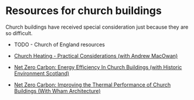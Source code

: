 # Resources for church buildings
<!--

```{image} ../images/hybrid-talk.png
:alt: video still
:class: bg-primary mb-1
:width: 400px
:align: center
```
-->

Church buildings have received special consideration just because they are so difficult. 

- TODO - Church of England resources

- [Church Heating - Practical Considerations (with Andrew MacOwan)](https://youtu.be/Wx8lq-ogl8M)

- [Net Zero Carbon: Energy Efficiency In Church Buildings (with Historic Environment Scotland)](https://www.youtube.com/watch?v=HMYw4Zc2JGc)

- [Net Zero Carbon: Improving the Thermal Performance of Church Buildings (With Wham Architecture)](https://www.youtube.com/watch?v=TLpoR7-WOBE)